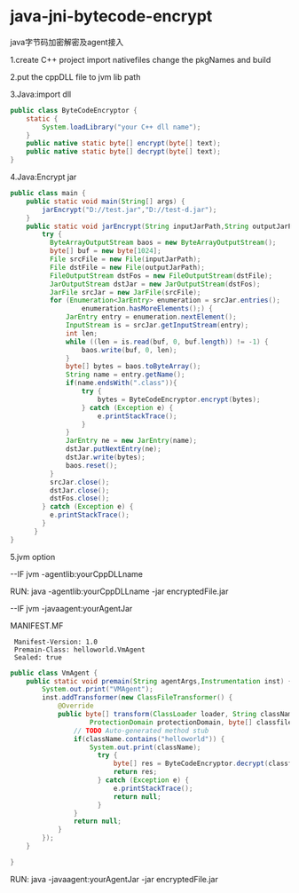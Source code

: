 # java-jni-bytecode-encrypt

java字节码加密解密及agent接入

1.create C++ project import nativefiles change the pkgNames and build

2.put the cppDLL file to jvm lib path

3.Java:import dll

```java
public class ByteCodeEncryptor {
	static {
		System.loadLibrary("your C++ dll name");
	}
	public native static byte[] encrypt(byte[] text);
	public native static byte[] decrypt(byte[] text);
}
```

4.Java:Encrypt jar

```java
public class main {
	public static void main(String[] args) {
		jarEncrypt("D://test.jar","D://test-d.jar");
	}
	public static void jarEncrypt(String inputJarPath,String outputJarPath){
	    try {
	      ByteArrayOutputStream baos = new ByteArrayOutputStream();
	      byte[] buf = new byte[1024];
	      File srcFile = new File(inputJarPath);
	      File dstFile = new File(outputJarPath);
	      FileOutputStream dstFos = new FileOutputStream(dstFile);
	      JarOutputStream dstJar = new JarOutputStream(dstFos);
	      JarFile srcJar = new JarFile(srcFile);
	      for (Enumeration<JarEntry> enumeration = srcJar.entries(); 
	    		  enumeration.hasMoreElements();) {
	          JarEntry entry = enumeration.nextElement();
	          InputStream is = srcJar.getInputStream(entry);
	          int len;
	          while ((len = is.read(buf, 0, buf.length)) != -1) {
	              baos.write(buf, 0, len);
	          }
	          byte[] bytes = baos.toByteArray();
	          String name = entry.getName();
	          if(name.endsWith(".class")){
	              try {
	                  bytes = ByteCodeEncryptor.encrypt(bytes);
	              } catch (Exception e) {
	                  e.printStackTrace();
	              }
	          }
	          JarEntry ne = new JarEntry(name);
	          dstJar.putNextEntry(ne);
	          dstJar.write(bytes);
	          baos.reset();
	      }
	      srcJar.close();
	      dstJar.close();
	      dstFos.close();
	    } catch (Exception e) {
	      e.printStackTrace();
	    }
	  }
}
```

5.jvm option 

--IF jvm -agentlib:yourCppDLLname

RUN: java -agentlib:yourCppDLLname  -jar  encryptedFile.jar

--IF jvm -javaagent:yourAgentJar

MANIFEST.MF

```
 Manifest-Version: 1.0
 Premain-Class: helloworld.VmAgent
 Sealed: true
```

```java
public class VmAgent {
	public static void premain(String agentArgs,Instrumentation inst) {
		System.out.print("VMAgent");
		inst.addTransformer(new ClassFileTransformer() {
			@Override
			public byte[] transform(ClassLoader loader, String className, Class<?> classBeingRedefined,
					ProtectionDomain protectionDomain, byte[] classfileBuffer) throws IllegalClassFormatException {
				// TODO Auto-generated method stub
				if(className.contains("helloworld")) {
					System.out.print(className);
					  try {
		                  byte[] res = ByteCodeEncryptor.decrypt(classfileBuffer);
		                  return res;
		              } catch (Exception e) {
		                  e.printStackTrace();
		                  return null;
		              }
				}
				return null;
			}
		});
	}

}
```

RUN: java -javaagent:yourAgentJar  -jar encryptedFile.jar



